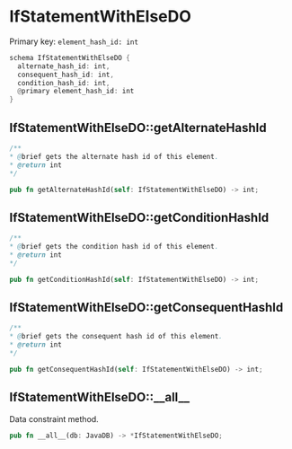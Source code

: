 # IfStatementWithElseDO

Primary key: `element_hash_id: int`

```rust
schema IfStatementWithElseDO {
  alternate_hash_id: int,
  consequent_hash_id: int,
  condition_hash_id: int,
  @primary element_hash_id: int
}
```
## IfStatementWithElseDO::getAlternateHashId

```java
/**
* @brief gets the alternate hash id of this element.
* @return int
*/
```
```rust
pub fn getAlternateHashId(self: IfStatementWithElseDO) -> int;
```
## IfStatementWithElseDO::getConditionHashId

```java
/**
* @brief gets the condition hash id of this element.
* @return int
*/
```
```rust
pub fn getConditionHashId(self: IfStatementWithElseDO) -> int;
```
## IfStatementWithElseDO::getConsequentHashId

```java
/**
* @brief gets the consequent hash id of this element.
* @return int
*/
```
```rust
pub fn getConsequentHashId(self: IfStatementWithElseDO) -> int;
```
## IfStatementWithElseDO::\_\_all\_\_

Data constraint method.

```rust
pub fn __all__(db: JavaDB) -> *IfStatementWithElseDO;
```
